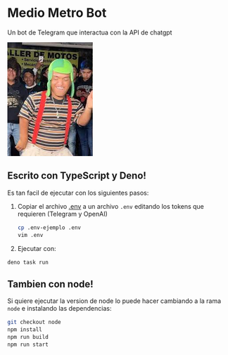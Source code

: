 # Medio Metro Bot

Un bot de Telegram que interactua con la API de chatgpt

![medio metro](img/icon.jpg)

## Escrito con TypeScript y Deno!

Es tan facil de ejecutar con los siguientes pasos:

1. Copiar el archivo [.env](./.env-ejemplo) a un archivo `.env` editando los
   tokens que requieren (Telegram y OpenAI)

   ```sh
   cp .env-ejemplo .env
   vim .env
   ```

2. Ejecutar con:

```sh
deno task run
```

## Tambien con node!

Si quiere ejecutar la version de node lo puede hacer cambiando a la rama `node`
e instalando las dependencias:

```sh
git checkout node
npm install
npm run build
npm run start
```
